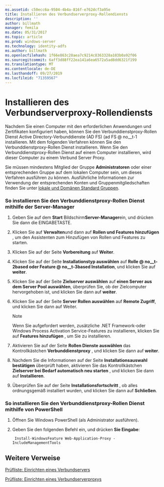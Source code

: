 ```yaml
---
ms.assetid: c50ecc6a-9504-4b4a-816f-e762dcf3a95e
title: Installieren des Verbundserverproxy-Rollendiensts
description: ''
author: billmath
manager: femila
ms.date: 05/31/2017
ms.topic: article
ms.prod: windows-server
ms.technology: identity-adfs
ms.author: billmath
ms.openlocfilehash: 1f66e863c28aea7c9214c8363328a103b0a92f06
ms.sourcegitcommit: 6aff3d88ff22ea141a6ea6572a5ad8dd6321f199
ms.translationtype: MT
ms.contentlocale: de-DE
ms.lasthandoff: 09/27/2019
ms.locfileid: "71359567"
---
```

# <a name="install-the-federation-service-proxy-role-service"></a>Installieren des Verbundserverproxy-Rollendiensts

Nachdem Sie einen Computer mit den erforderlichen Anwendungen und Zertifikaten konfiguriert haben, können Sie den Verbunddienstproxy-Rollen Dienst Active Directory-Verbunddienste (AD FS) \(ad FS @ no__t-1 installieren. Mit dem folgenden Verfahren können Sie den Verbunddienstproxy-Rollen Dienst installieren. Wenn Sie den Verbunddienstproxy-Rollen Dienst auf einem Computer installieren, wird dieser Computer zu einem Verbund Server Proxy.  
  
Sie müssen mindestens Mitglied der Gruppe **Administratoren** oder einer entsprechenden Gruppe auf dem lokalen Computer sein, um dieses Verfahren ausführen zu können.  Ausführliche Informationen zur Verwendung der entsprechenden Konten und Gruppenmitgliedschaften finden Sie unter [lokale und Domänen Standard Gruppen](https://go.microsoft.com/fwlink/?LinkId=83477).   
  
### <a name="to-install-the-federation-service-proxy-role-service-using-the-server-manager"></a>So installieren Sie den Verbunddienstproxy-Rollen Dienst mithilfe der Server-Manager
  
1.  Geben Sie auf dem **Start** Bildschirm**Server-Manager**ein, und drücken Sie dann die EINGABETASTE.  
  
2.  Klicken Sie auf **Verwalten**und dann auf **Rollen und Features hinzufügen** , um den Assistenten zum Hinzufügen von Rollen und Features zu starten.  
  
3.  Klicken Sie auf der Seite **Vorbereitung** auf **Weiter**.  
  
4.  Klicken Sie auf der Seite **Installationstyp auswählen** auf **Rolle @ no__t-2based oder Feature @ no__t-3based Installation**, und klicken Sie auf **weiter**.  
  
5.  Klicken Sie auf der Seite **Zielserver auswählen** auf **einen Server aus dem Server Pool auswählen**, überprüfen Sie, ob der Zielcomputer hervorgehoben ist, und klicken Sie dann auf **weiter**.  
  
6.  Klicken Sie auf der Seite **Server Rollen auswählen** auf **Remote Zugriff**, und klicken Sie dann auf Weiter.  
  
    > [!NOTE]  
    > Wenn Sie aufgefordert werden, zusätzliche .NET Framework-oder Windows Process Activation Service-Features zu installieren, klicken Sie auf **Features hinzufügen** , um Sie zu installieren.  
  
7. Aktivieren Sie auf der Seite **Rollen Dienste auswählen** das Kontrollkästchen **Verbunddienstproxy** , und klicken Sie dann auf **weiter**.  

8. Nachdem Sie die Informationen auf der Seite **Installationsauswahl bestätigen** überprüft haben, aktivieren Sie das Kontrollkästchen **Zielserver bei Bedarf automatisch neu starten** , und klicken Sie dann auf **Installieren**.  
  
13. Überprüfen Sie auf der Seite **Installationsfortschritt** , ob alles ordnungsgemäß installiert wurden, und klicken Sie dann auf **Schließen**.  

### <a name="to-install-the-federation-service-proxy-role-service-using-powershell"></a>So installieren Sie den Verbunddienstproxy-Rollen Dienst mithilfe von PowerShell

1. Öffnen Sie Windows PowerShell (als Administrator ausführen).

2. Geben Sie den folgenden Befehl ein, und drücken **Sie Eingabe**:

        Install-WindowsFeature Web-Application-Proxy -IncludeManagementTools



  
## <a name="additional-references"></a>Weitere Verweise  
[Prüfliste: Einrichten eines Verbundservers](Checklist--Setting-Up-a-Federation-Server.md)  
  
[Prüfliste: Einrichten eines Verbundserverproxys](Checklist--Setting-Up-a-Federation-Server-Proxy.md)  
  

